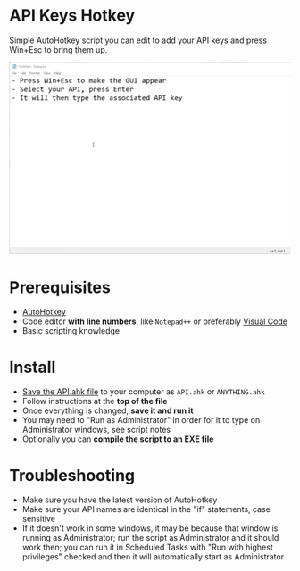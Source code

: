 
# API Keys Hotkey

Simple AutoHotkey script you can edit to add your API keys and press Win+Esc to bring them up.

![Script Example](https://github.com/asheroto/api-keys-hotkey/blob/master/example.gif?raw=true)

# Prerequisites

-  [AutoHotkey](https://www.autohotkey.com/)
- Code editor **with line numbers**, like `Notepad++` or preferably [Visual Code](https://code.visualstudio.com/)
- Basic scripting knowledge  

# Install

-  [Save the API.ahk file](https://raw.githubusercontent.com/asheroto/api-keys-hotkey/master/API.ahk) to your computer as `API.ahk` or `ANYTHING.ahk`
- Follow instructions at the **top of the file**
- Once everything is changed, **save it and run it**
- You may need to "Run as Administrator" in order for it to type on Administrator windows, see script notes
- Optionally you can **compile the script to an EXE file**

# Troubleshooting
- Make sure you have the latest version of AutoHotkey
- Make sure your API names are identical in the "if" statements, case sensitive
- If it doesn't work in some windows, it may be because that window is running as Administrator; run the script as Administrator and it should work then; you can run it in Scheduled Tasks with "Run with highest privileges" checked and then it will automatically start as Administrator